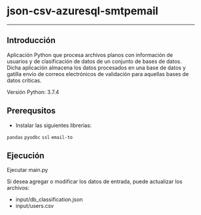 # json-csv-azuresql-smtpemail
--------------------
## Introducción

Aplicación Python que procesa archivos planos con información de usuarios y de clasificación de datos de un conjunto de bases de datos. Dicha aplicación almacena los datos procesados en una base de datos y gatilla envío de correos electrónicos de validación para aquellas bases de datos críticas.

Versión Python: 3.7.4

## Prerequsitos

* Instalar las siguientes librerias:

`pandas`
`pyodbc`
`ssl`
`email-to`

## Ejecución
Ejecutar main.py

Si desea agregar o modificar los datos de entrada, puede actualizar los archivos:
- input/db_classification.json
- input/users.csv


